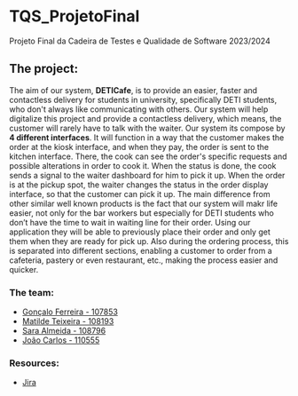 # TQS_ProjetoFinal
Projeto Final da Cadeira de Testes e Qualidade de Software 2023/2024

## The project:
The aim of our system, **DETICafe**,  is to provide an easier, faster and contactless delivery for students in
university, specifically DETI students, who don't always like communicating with others.
Our system will help digitalize this project and provide a contactless delivery, which means, the customer
will rarely have to talk with the waiter.
Our system its compose by **4 different interfaces**. It will function in a way that the customer makes the order at the kiosk interface, and when they pay, the order is sent to the kitchen interface. There, the cook can see the order's specific requests and possible alterations in order to cook it. When the status is done, the cook sends a signal to
the waiter dashboard for him to pick it up. When the order is at the pickup spot, the waiter changes the
status in the order display interface, so that the customer can pick it up.
The main difference from other similar well known products is the fact that our system will makr
life easier, not only for the bar workers but especially for DETI students who don’t have the time to wait
in waiting line for their order. Using our application they will be able to previously place their order and
only get them when they are ready for pick up. Also during the ordering process, this is separated into
different sections, enabling a customer to order from a cafeteria, pastery or even restaurant, etc., making
the process easier and quicker.

### The team:
- [Gonçalo Ferreira - 107853](https://github.com/goncalomf20)
- [Matilde Teixeira - 108193](https://github.com/matildetex)
- [Sara Almeida - 108796](https://github.com/SardinhaAlmeida)
- [João Carlos - 110555](https://github.com/JotaCLS)

### Resources:
 - [Jira](https://tqs-finalproject2024.atlassian.net/jira/software/projects/TF/boards/2/backlog)